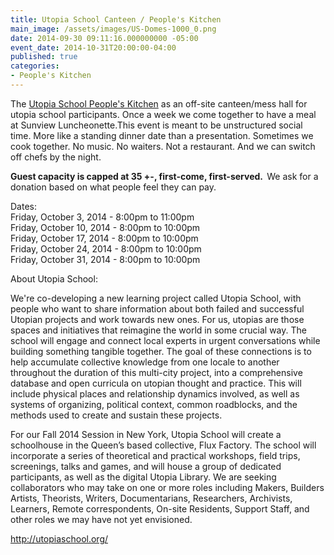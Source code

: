```yaml
---
title: Utopia School Canteen / People's Kitchen
main_image: /assets/images/US-Domes-1000_0.png
date: 2014-09-30 09:11:16.000000000 -05:00
event_date: 2014-10-31T20:00:00-04:00
published: true
categories:
- People's Kitchen
---
```

<p>The <a href="utopiaschool.org/node/85">Utopia School People's Kitchen</a> as an off-site canteen/mess hall for utopia school participants. Once a week we come together to have a meal at Sunview Luncheonette.This event is meant to be unstructured social time. More like a standing dinner date than a presentation. Sometimes we cook together. No music. No waiters. Not a restaurant. And we can switch off chefs by the night.</p>
<p><strong>Guest capacity is capped at 35 +-, first-come, first-served.  </strong>We ask for a donation based on what people feel they can pay.</p>
<p>Dates:<br />
Friday, October 3, 2014 - 8:00pm to 11:00pm<br />
Friday, October 10, 2014 - 8:00pm to 10:00pm<br />
Friday, October 17, 2014 - 8:00pm to 10:00pm<br />
Friday, October 24, 2014 - 8:00pm to 10:00pm<br />
Friday, October 31, 2014 - 8:00pm to 10:00pm</p>
<p>About Utopia School:</p>
<p>We're co-developing a new learning project called Utopia School, with people who want to share information about both failed and successful Utopian projects and work towards new ones. For us, utopias are those spaces and initiatives that reimagine the world in some crucial way. The school will engage and connect local experts in urgent conversations while building something tangible together. The goal of these connections is to help accumulate collective knowledge from one locale to another throughout the duration of this multi-city project, into a comprehensive database and open curricula on utopian thought and practice. This will include physical places and relationship dynamics involved, as well as systems of organizing, political context, common roadblocks, and the methods used to create and sustain these projects.</p>
<p>For our Fall 2014 Session in New York, Utopia School will create a schoolhouse in the Queen’s based collective, Flux Factory. The school will incorporate a series of theoretical and practical workshops, field trips, screenings, talks and games, and will house a group of dedicated participants, as well as the digital Utopia Library. We are seeking collaborators who may take on one or more roles including Makers, Builders Artists, Theorists, Writers, Documentarians, Researchers, Archivists, Learners, Remote correspondents, On-site Residents, Support Staff, and other roles we may have not yet envisioned.</p>
<p><a href="http://utopiaschool.org/">http://utopiaschool.org/</a></p>
